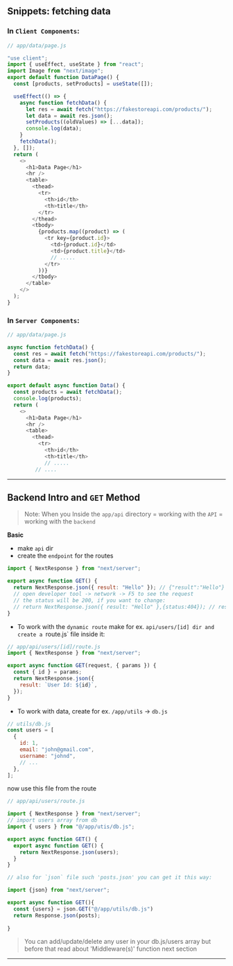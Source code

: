 ## Snippets: fetching data

### In `Client Components`:

```js
// app/data/page.js

"use client";
import { useEffect, useState } from "react";
import Image from "next/image";
export default function DataPage() {
  const [products, setProducts] = useState([]);

  useEffect(() => {
    async function fetchData() {
      let res = await fetch("https://fakestoreapi.com/products/");
      let data = await res.json();
      setProducts((oldValues) => [...data]);
      console.log(data);
    }
    fetchData();
  }, []);
  return (
    <>
      <h1>Data Page</h1>
      <hr />
      <table>
        <thead>
          <tr>
            <th>id</th>
            <th>title</th>
          </tr>
        </thead>
        <tbody>
          {products.map((product) => (
            <tr key={product.id}>
              <td>{product.id}</td>
              <td>{product.title}</td>
              // .....
            </tr>
          ))}
        </tbody>
      </table>
    </>
  );
}
```

### In `Server Components`:

```js
// app/data/page.js

async function fetchData() {
  const res = await fetch("https://fakestoreapi.com/products/");
  const data = await res.json();
  return data;
}

export default async function Data() {
  const products = await fetchData();
  console.log(products);
  return (
    <>
      <h1>Data Page</h1>
      <hr />
      <table>
        <thead>
          <tr>
            <th>id</th>
            <th>title</th>
            // .....
         // ....
```

---

## Backend Intro and `GET` Method

> Note: When you Inside the `app/api` directory = working with the `API` = working with the `backend`

**Basic**

- make `api` dir
- create the `endpoint` for the routes

```js
import { NextResponse } from "next/server";

export async function GET() {
  return NextResponse.json({ result: "Hello" }); // {"result":"Hello"}
  // open developer tool -> network -> F5 to see the request
  // the status will be 200, if you want to change:
  // return NextResponse.json({ result: "Hello" },{status:404}); // result in Not Found
}
```

- To work with the `dynamic route` make for ex. `api/users/[id] dir and create a `route.js` file inside it:

```js
// app/api/users/[id]/route.js
import { NextResponse } from "next/server";

export async function GET(request, { params }) {
  const { id } = params;
  return NextResponse.json({
    result: `User Id: ${id}`,
  });
}
```

- To work with data, create for ex. `/app/utils` -> `db.js`

```js
// utils/db.js
const users = [
  {
    id: 1,
    email: "john@gmail.com",
    username: "johnd",
    // ...
  },
];
```

now use this file from the route

```js
// app/api/users/route.js

import { NextResponse } from "next/server";
// import users array from db
import { users } from "@/app/utis/db.js";

export async function GET() {
  export async function GET() {
    return NextResponse.json(users);
  }
}

// also for `json` file such 'posts.json' you can get it this way:

import {json} from "next/server";

export async function GET(){
  const {users} = json.GET("@/app/utils/db.js")
  return Response.json(posts);
  
}

```

> You can add/update/delete any user in your db.js/users array but before that read about 'Middleware(s)' function next section

---

